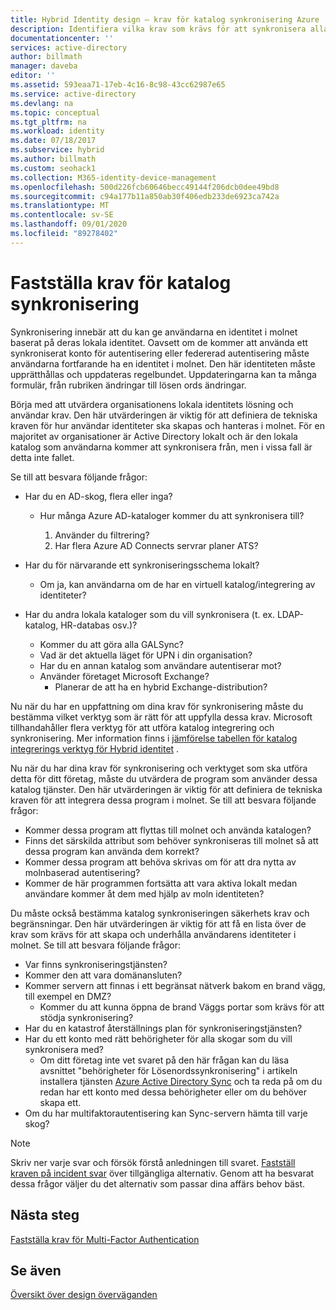 ```yaml
---
title: Hybrid Identity design – krav för katalog synkronisering Azure | Microsoft Docs
description: Identifiera vilka krav som krävs för att synkronisera alla användare mellan på = lokalt och i molnet för företaget.
documentationcenter: ''
services: active-directory
author: billmath
manager: daveba
editor: ''
ms.assetid: 593eaa71-17eb-4c16-8c98-43cc62987e65
ms.service: active-directory
ms.devlang: na
ms.topic: conceptual
ms.tgt_pltfrm: na
ms.workload: identity
ms.date: 07/18/2017
ms.subservice: hybrid
ms.author: billmath
ms.custom: seohack1
ms.collection: M365-identity-device-management
ms.openlocfilehash: 500d226fcb60646becc49144f206dcb0dee49bd8
ms.sourcegitcommit: c94a177b11a850ab30f406edb233de6923ca742a
ms.translationtype: MT
ms.contentlocale: sv-SE
ms.lasthandoff: 09/01/2020
ms.locfileid: "89278402"
---
```

# <a name="determine-directory-synchronization-requirements"></a>Fastställa krav för katalog synkronisering
Synkronisering innebär att du kan ge användarna en identitet i molnet baserat på deras lokala identitet. Oavsett om de kommer att använda ett synkroniserat konto för autentisering eller federerad autentisering måste användarna fortfarande ha en identitet i molnet.  Den här identiteten måste upprätthållas och uppdateras regelbundet.  Uppdateringarna kan ta många formulär, från rubriken ändringar till lösen ords ändringar.  

Börja med att utvärdera organisationens lokala identitets lösning och användar krav. Den här utvärderingen är viktig för att definiera de tekniska kraven för hur användar identiteter ska skapas och hanteras i molnet.  För en majoritet av organisationer är Active Directory lokalt och är den lokala katalog som användarna kommer att synkronisera från, men i vissa fall är detta inte fallet.  

Se till att besvara följande frågor:

* Har du en AD-skog, flera eller inga?
  
  * Hur många Azure AD-kataloger kommer du att synkronisera till?
    
    1. Använder du filtrering?
    2. Har flera Azure AD Connects servrar planer ATS?
* Har du för närvarande ett synkroniseringsschema lokalt?
  
  * Om ja, kan användarna om de har en virtuell katalog/integrering av identiteter?
* Har du andra lokala kataloger som du vill synkronisera (t. ex. LDAP-katalog, HR-databas osv.)?
  * Kommer du att göra alla GALSync?
  * Vad är det aktuella läget för UPN i din organisation? 
  * Har du en annan katalog som användare autentiserar mot?
  * Använder företaget Microsoft Exchange?
    * Planerar de att ha en hybrid Exchange-distribution?

Nu när du har en uppfattning om dina krav för synkronisering måste du bestämma vilket verktyg som är rätt för att uppfylla dessa krav.  Microsoft tillhandahåller flera verktyg för att utföra katalog integrering och synkronisering.  Mer information finns i [jämförelse tabellen för katalog integrerings verktyg för Hybrid identitet](plan-hybrid-identity-design-considerations-tools-comparison.md) . 

Nu när du har dina krav för synkronisering och verktyget som ska utföra detta för ditt företag, måste du utvärdera de program som använder dessa katalog tjänster. Den här utvärderingen är viktig för att definiera de tekniska kraven för att integrera dessa program i molnet. Se till att besvara följande frågor:

* Kommer dessa program att flyttas till molnet och använda katalogen?
* Finns det särskilda attribut som behöver synkroniseras till molnet så att dessa program kan använda dem korrekt?
* Kommer dessa program att behöva skrivas om för att dra nytta av molnbaserad autentisering?
* Kommer de här programmen fortsätta att vara aktiva lokalt medan användare kommer åt dem med hjälp av moln identiteten?

Du måste också bestämma katalog synkroniseringen säkerhets krav och begränsningar. Den här utvärderingen är viktig för att få en lista över de krav som krävs för att skapa och underhålla användarens identiteter i molnet. Se till att besvara följande frågor:

* Var finns synkroniseringstjänsten?
* Kommer den att vara domänansluten?
* Kommer servern att finnas i ett begränsat nätverk bakom en brand vägg, till exempel en DMZ?
  * Kommer du att kunna öppna de brand Väggs portar som krävs för att stödja synkronisering?
* Har du en katastrof återställnings plan för synkroniseringstjänsten?
* Har du ett konto med rätt behörigheter för alla skogar som du vill synkronisera med?
  * Om ditt företag inte vet svaret på den här frågan kan du läsa avsnittet "behörigheter för Lösenordssynkronisering" i artikeln installera tjänsten [Azure Active Directory Sync](/previous-versions/azure/azure-services/dn757602(v=azure.100)#BKMK_CreateAnADAccountForTheSyncService) och ta reda på om du redan har ett konto med dessa behörigheter eller om du behöver skapa ett.
* Om du har multifaktorautentisering kan Sync-servern hämta till varje skog?

> [!NOTE]
> Skriv ner varje svar och försök förstå anledningen till svaret. [Fastställ kraven på incident svar](plan-hybrid-identity-design-considerations-incident-response-requirements.md) över tillgängliga alternativ. Genom att ha besvarat dessa frågor väljer du det alternativ som passar dina affärs behov bäst.
> 
> 

## <a name="next-steps"></a>Nästa steg
[Fastställa krav för Multi-Factor Authentication](plan-hybrid-identity-design-considerations-multifactor-auth-requirements.md)

## <a name="see-also"></a>Se även
[Översikt över design överväganden](plan-hybrid-identity-design-considerations-overview.md)